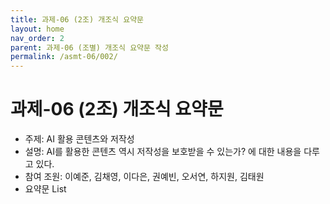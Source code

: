 ```yaml
---
title: 과제-06 (2조) 개조식 요약문
layout: home
nav_order: 2
parent: 과제-06 (조별) 개조식 요약문 작성
permalink: /asmt-06/002/
---
```


# 과제-06 (2조) 개조식 요약문

- 주제: AI 활용 콘텐츠와 저작성 
- 설명: AI를 활용한 콘텐츠 역시 저작성을 보호받을 수 있는가? 에 대한 내용을 다루고 있다.
- 참여 조원: 이예준, 김채영, 이다은, 권예빈, 오서연, 하지원, 김태원
- 요약문 List

